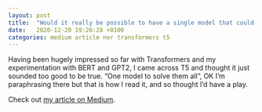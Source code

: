 ```yaml
---
layout: post
title:  "Would it really be possible to have a single model that could do custom NER and QA on the same data? Can T5 save the day?"
date:   2020-12-20 19:26:28 +0100
categories: medium article ner transformers t5
---
```

Having been hugely impressed so far with Transformers and my experimentation with BERT and GPT2, I came across T5 and thought it just sounded too good to be true. “One model to solve them all”, OK I’m paraphrasing there but that is how I read it, and so thought I’d have a play.

Check out [my article on Medium].

[my article on Medium]: https://medium.com/towards-data-science/would-it-really-be-possible-to-have-a-single-model-that-could-do-custom-ner-and-qa-on-the-same-data-94432f12ff52
